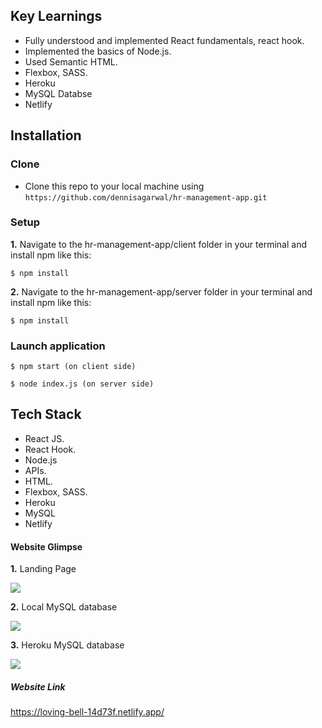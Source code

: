 ## Key Learnings

- Fully understood and implemented React fundamentals, react hook.
- Implemented the basics of Node.js.
- Used Semantic HTML.
- Flexbox, SASS.
- Heroku
- MySQL Databse
- Netlify


## Installation

### Clone

- Clone this repo to your local machine using `https://github.com/dennisagarwal/hr-management-app.git`

### Setup

 **1.** Navigate to the hr-management-app/client folder in your terminal and install npm like this:

```
$ npm install
```

 **2.** Navigate to the hr-management-app/server folder in your terminal and install npm like this:

```
$ npm install
```
### Launch application

```
$ npm start (on client side)
```

```
$ node index.js (on server side)
```

## Tech Stack

- React JS.
- React Hook.
- Node.js
- APIs.
- HTML.
- Flexbox, SASS.
- Heroku
- MySQL
- Netlify


#### Website Glimpse

 **1.** Landing Page

 ![](images/landing-page.JPG)

  **2.** Local MySQL database

 ![](images/database.JPG)

   **3.** Heroku MySQL database

 ![](images/heroku-database.JPG)


 ##### Website Link

 https://loving-bell-14d73f.netlify.app/